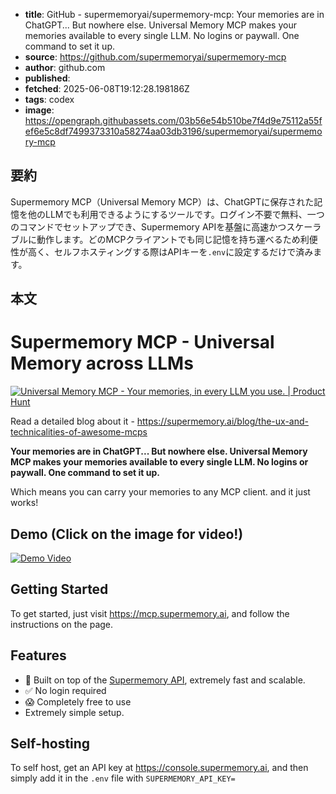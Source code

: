 <!-- metadata -->
- **title**: GitHub - supermemoryai/supermemory-mcp: Your memories are in ChatGPT... But nowhere else. Universal Memory MCP makes your memories available to every single LLM. No logins or paywall. One command to set it up.
- **source**: https://github.com/supermemoryai/supermemory-mcp
- **author**: github.com
- **published**: 
- **fetched**: 2025-06-08T19:12:28.198186Z
- **tags**: codex
- **image**: https://opengraph.githubassets.com/03b56e54b510be7f4d9e75112a55fef6e5c8df7499373310a58274aa03db3196/supermemoryai/supermemory-mcp

## 要約

Supermemory MCP（Universal Memory MCP）は、ChatGPTに保存された記憶を他のLLMでも利用できるようにするツールです。ログイン不要で無料、一つのコマンドでセットアップでき、Supermemory APIを基盤に高速かつスケーラブルに動作します。どのMCPクライアントでも同じ記憶を持ち運べるため利便性が高く、セルフホスティングする際はAPIキーを`.env`に設定するだけで済みます。

## 本文

# Supermemory MCP - Universal Memory across LLMs

[![Universal Memory MCP - Your memories, in every LLM you use. | Product Hunt](https://api.producthunt.com/widgets/embed-image/v1/top-post-badge.svg?post_id=954861&theme=neutral&period=daily&t=1749339045428)](https://www.producthunt.com/products/supermemory?embed=true&utm_source=badge-top-post-badge&utm_medium=badge&utm_source=badge-universal-memory-mcp)

Read a detailed blog about it - https://supermemory.ai/blog/the-ux-and-technicalities-of-awesome-mcps 

**Your memories are in ChatGPT... But nowhere else. Universal Memory MCP makes your memories available to every single LLM. No logins or paywall. One command to set it up.**

Which means you can carry your memories to any MCP client. and it just works!

## Demo (Click on the image for video!)

[![Demo Video](https://raw.githubusercontent.com/supermemoryai/supermemory-mcp/main/public/og-image.png)](https://youtu.be/ST6BR3vT5Xw)

## Getting Started

To get started, just visit https://mcp.supermemory.ai, and follow the instructions on the page.

## Features

- 🚀 Built on top of the [Supermemory API](https://supermemory.ai), extremely fast and scalable.
- ✅ No login required
- 😱 Completely free to use
- Extremely simple setup.

## Self-hosting

To self host, get an API key at https://console.supermemory.ai, and then simply add it in the `.env` file with `SUPERMEMORY_API_KEY=`
